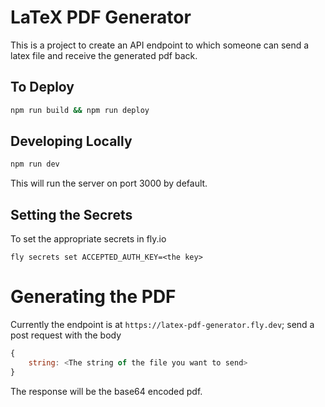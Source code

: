 # LaTeX PDF Generator

This is a project to create an API endpoint to which someone can send a latex file and receive the generated pdf back.

## To Deploy

```bash
npm run build && npm run deploy
```

## Developing Locally

```bash
npm run dev
```

This will run the server on port 3000 by default.

## Setting the Secrets
To set the appropriate secrets in fly.io
```
fly secrets set ACCEPTED_AUTH_KEY=<the key>
```

# Generating the PDF

Currently the endpoint is at `https://latex-pdf-generator.fly.dev`; send a post request with the body

```js
{
	string: <The string of the file you want to send>
}
```

The response will be the base64 encoded pdf.
